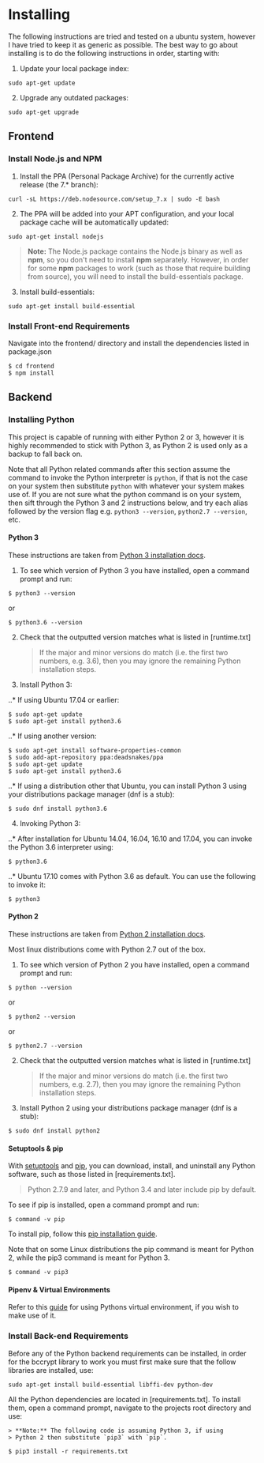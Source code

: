 # Installing

The following instructions are tried and tested on a ubuntu system,
however I have tried to keep it as generic as possible. The best way to
go about installing is to do the following instructions in order,
starting with:

1. Update your local package index:

```{r, engine='shell', count_lines}
sudo apt-get update
```

2. Upgrade any outdated packages:

```{r, engine='shell', count_lines}
sudo apt-get upgrade
```

## Frontend

### Install Node.js and NPM

1. Install the PPA (Personal Package Archive) for the currently active
    release (the 7.* branch):

```{r, engine='shell', count_lines}
curl -sL https://deb.nodesource.com/setup_7.x | sudo -E bash
```

2. The PPA will be added into your APT configuration, and your local
    package cache will be automatically updated:

```{r, engine='shell', count_lines}
sudo apt-get install nodejs
```

> **Note:** The Node.js package contains the Node.js binary as well as
> **npm**, so you don't need to install **npm** separately. However, in
> order for some **npm** packages to work (such as those that require
> building from source), you will need to install the build-essentials
> package.

3. Install build-essentials:

```{r, engine='shell', count_lines}
sudo apt-get install build-essential
```

### Install Front-end Requirements

Navigate into the frontend/ directory and install the dependencies
listed in package.json

```{r, engine='shell', count_lines}
$ cd frontend
$ npm install
```

## Backend

### Installing Python

This project is capable of running with either Python 2 or 3, however
it is highly recommended to stick with Python 3, as Python 2 is used
only as a backup to fall back on.

Note that all Python related commands after this section assume the
command to invoke the Python interpreter is `python`, if that is not
the case on your system then substitute `python` with whatever your
system makes use of. If you are not sure what the python command is
on your system, then sift through the Python 3 and 2 instructions
below, and try each alias followed by the version flag e.g.
`python3 --version`, `python2.7 --version`, etc.

#### Python 3

These instructions are taken from [Python 3 installation docs](http://docs.python-guide.org/en/latest/starting/install3/linux/).

1. To see which version of Python 3 you have installed, open a command
    prompt and run:

```{r, engine='shell', count_lines}
$ python3 --version
```

or

```{r, engine='shell', count_lines}
$ python3.6 --version
```

2. Check that the outputted version matches what is listed in
    [runtime.txt]

    > If the major and minor versions do match (i.e. the first two numbers,
    > e.g. 3.6), then you may ignore the remaining Python installation steps.

3. Install Python 3:

..* If using Ubuntu 17.04 or earlier:

```{r, engine='shell', count_lines}
$ sudo apt-get update
$ sudo apt-get install python3.6
```

..* If using another version:

```{r, engine='shell', count_lines}
$ sudo apt-get install software-properties-common
$ sudo add-apt-repository ppa:deadsnakes/ppa
$ sudo apt-get update
$ sudo apt-get install python3.6
```

..* If using a distribution other that Ubuntu, you can install Python 3
    using your distributions package manager (dnf is a stub):

```{r, engine='shell', count_lines}
$ sudo dnf install python3.6
```

4. Invoking Python 3:

..* After installation for Ubuntu 14.04, 16.04, 16.10 and 17.04, you can
    invoke the Python 3.6 interpreter using:

```{r, engine='shell', count_lines}
$ python3.6
```

..* Ubuntu 17.10 comes with Python 3.6 as default. You can use the
    following to invoke it:

```{r, engine='shell', count_lines}
$ python3
```

#### Python 2

These instructions are taken from [Python 2 installation docs](http://docs.python-guide.org/en/latest/starting/install/linux/).

Most linux distributions come with Python 2.7 out of the box.

1. To see which version of Python 2 you have installed, open a command
    prompt and run:

```{r, engine='shell', count_lines}
$ python --version
```

or

```{r, engine='shell', count_lines}
$ python2 --version
```

or

```{r, engine='shell', count_lines}
$ python2.7 --version
```

2. Check that the outputted version matches what is listed in
    [runtime.txt]

    > If the major and minor versions do match (i.e. the first two numbers,
    > e.g. 2.7), then you may ignore the remaining Python installation steps.

3. Install Python 2 using your distributions package manager (dnf is a
    stub):

```{r, engine='shell', count_lines}
$ sudo dnf install python2
```

#### Setuptools & pip

With [setuptools](https://pypi.python.org/pypi/setuptools) and
[pip](https://pip.pypa.io/en/stable/), you can download, install, and
uninstall any Python software, such as those listed in
[requirements.txt].

> Python 2.7.9 and later, and Python 3.4 and later include pip by
> default.

To see if pip is installed, open a command prompt and run:

```{r, engine='shell', count_lines}
$ command -v pip
```

To install pip, follow this [pip installation guide](https://pip.pypa.io/en/latest/installing/).

Note that on some Linux distributions the pip command is meant for
Python 2, while the pip3 command is meant for Python 3.

```{r, engine='shell', count_lines}
$ command -v pip3
```

#### Pipenv & Virtual Environments

Refer to this [guide](http://docs.python-guide.org/en/latest/dev/virtualenvs/#virtualenvironments-ref)
for using Pythons virtual environment, if you wish to make use of it.

### Install Back-end Requirements

Before any of the Python backend requirements can be installed, in
order for the bccrypt library to work you must first make sure that
the follow libraries are installed, use:

```{r, engine='shell', count_lines}
sudo apt-get install build-essential libffi-dev python-dev
```

All the Python dependencies are located in [requirements.txt]. To
install them, open a command prompt, navigate to the projects root
directory and use:

    > **Note:** The following code is assuming Python 3, if using
    > Python 2 then substitute `pip3` with `pip`.

```{r, engine='shell', count_lines}
$ pip3 install -r requirements.txt
```
